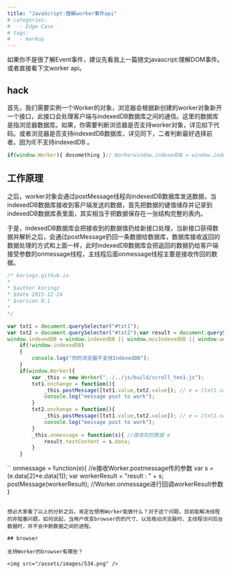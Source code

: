 ```yaml
---
title: "JavaScript:理解worker事件api"
# categories:
#   - Edge Case
# tags:
#   - markup
---
```


如果你不是很了解Event事件，建议先看我上一篇随文javascript:理解DOM事件。或者直接看下文worker api。

## hack
首先，我们需要实例一个Worker的对象，浏览器会根据新创建的worker对象新开一个接口，此接口会处理客户端与indexedDB数据库之间的通信。这里的数据库是指浏览器数据库。如果，你需要判断浏览器是否支持worker对象，详见如下代码。或者浏览器是否支持indexedDB数据库，详见同下，二者判断最好选择前者。因为IE不支持indexedDB 。

```js
if(window.Worker){ dosomething }// Workerwindow.indexedDB = window.indexedDB || window.mozIndexedDB || window.webkitIndexedDB; if(!window.indexedDB){ dosomething }// indexedDB
```

## 工作原理

之后，worker对象会通过postMessage线程向indexedDB数据库发送数据，当indexedDB数据库接收到客户端发送的数据，首先把数据的键值储存并记录到indexedDB数据库表里面，其实相当于把数据保存在一张结构完整的表内。

于是，indexedDB数据库会把接收到的数据值扔给新接口处理，当新接口获得数据并解析之后，会通过postMessage扔回一条数据给数据库，数据库接收返回的数据处理的方式和上面一样，此时indexedDB数据库会把返回的数据扔给客户端接受参数的onmessage线程，主线程后面onmessage线程主要是接收传回的数据。

```js
/* koringz.github.io
*
* $author koringz
* $date 2015-12-24
* $version 0.1
*
*/

var txt1 = document.querySelector("#txt1");
var txt2 = document.querySelector("#txt2");var result = document.querySelector("#result");
window.indexedDB = window.indexedDB || window.mozIndexedDB || window.webkitIndexedDB || window.msIndexedDB;
    if(!window.indexedDB)
    {
        console.log("你的浏览器不支持IndexedDB");
    }
    if(window.Worker){
        var _this = new Worker("../../js/build/scroll_ten1.js");
        txt1.onchange = function(){ 
            _this.postMessage([txt1.value,txt2.value]); // e = [txt1.value,txt2.value]
            console.log("message post to work");
        }
        txt2.onchange = function(){
            _this.postMessage([txt1.value,txt2.value]); // e = [txt1.value,txt2.value]
            console.log("message post to work");
        }
        _this.onmessage = function(s){ //接收到的数据 e
            result.textContent = s.data;
        }
    }
```

``
onmessage = function(e){ //e接收Worker.postmessage传的参数
    var s = (e.data[2]*e.data[1]);
    var workerResult =  "result  : " + s;
    postMessage(workerResult); //Worker.onmessage进行回调workerResult参数
}
```

想必大家看了以上的分析之后，肯定在想用Worker能做什么？对于这个问题，目前能解决线程的非阻塞问题，如何说起，当用户改变browser的的尺寸、以及拖动浏览器时，主线程访问后台数据时，并不会中断数据之间的进程。

## browser

支持Worker的browser有哪些？

<img src="/assets/images/534.png" />